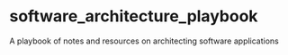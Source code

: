# software_architecture_playbook
A playbook of notes and resources on architecting software applications
